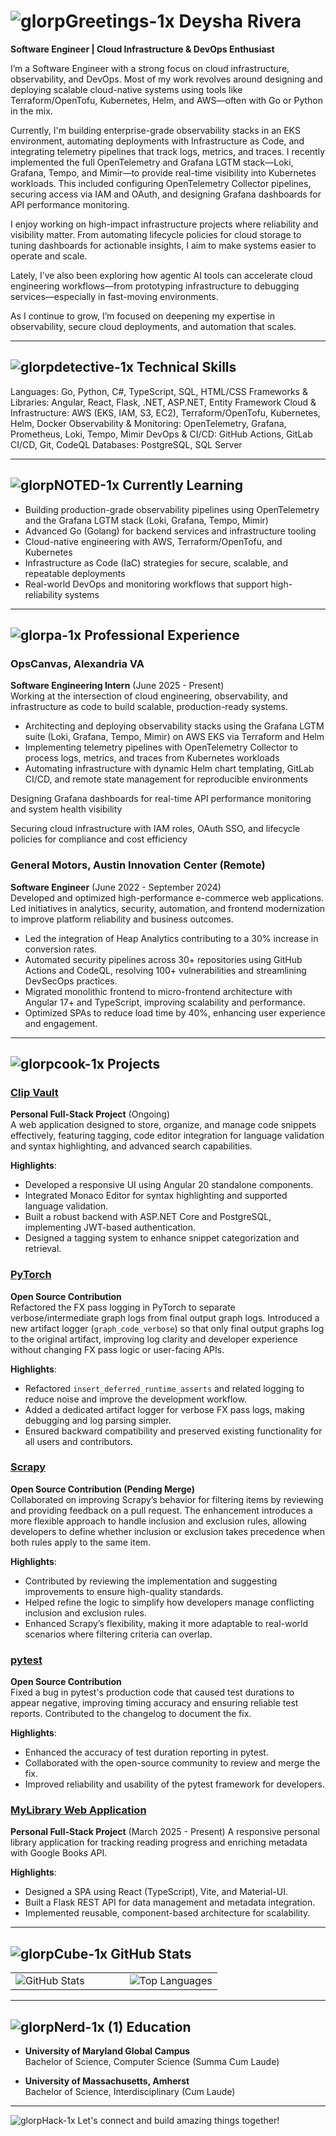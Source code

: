 # ![glorpGreetings-1x](https://github.com/user-attachments/assets/ee537c7f-c8fe-4881-9c47-5e4550a7be3a) Deysha Rivera

**Software Engineer | Cloud Infrastructure & DevOps Enthusiast**

I’m a Software Engineer with a strong focus on cloud infrastructure, observability, and DevOps. Most of my work revolves around designing and deploying scalable cloud-native systems using tools like Terraform/OpenTofu, Kubernetes, Helm, and AWS—often with Go or Python in the mix.

Currently, I'm building enterprise-grade observability stacks in an EKS environment, automating deployments with Infrastructure as Code, and integrating telemetry pipelines that track logs, metrics, and traces. I recently implemented the full OpenTelemetry and Grafana LGTM stack—Loki, Grafana, Tempo, and Mimir—to provide real-time visibility into Kubernetes workloads. This included configuring OpenTelemetry Collector pipelines, securing access via IAM and OAuth, and designing Grafana dashboards for API performance monitoring.

I enjoy working on high-impact infrastructure projects where reliability and visibility matter. From automating lifecycle policies for cloud storage to tuning dashboards for actionable insights, I aim to make systems easier to operate and scale.

Lately, I’ve also been exploring how agentic AI tools can accelerate cloud engineering workflows—from prototyping infrastructure to debugging services—especially in fast-moving environments.

As I continue to grow, I’m focused on deepening my expertise in observability, secure cloud deployments, and automation that scales.

---

## ![glorpdetective-1x](https://github.com/user-attachments/assets/9d52cf1f-8b48-46ec-b0c7-aaa0757fa4da) **Technical Skills**

Languages: Go, Python, C#, TypeScript, SQL, HTML/CSS
Frameworks & Libraries: Angular, React, Flask, .NET, ASP.NET, Entity Framework
Cloud & Infrastructure: AWS (EKS, IAM, S3, EC2), Terraform/OpenTofu, Kubernetes, Helm, Docker
Observability & Monitoring: OpenTelemetry, Grafana, Prometheus, Loki, Tempo, Mimir
DevOps & CI/CD: GitHub Actions, GitLab CI/CD, Git, CodeQL
Databases: PostgreSQL, SQL Server

---

## ![glorpNOTED-1x](https://github.com/user-attachments/assets/0684fa42-68a6-4838-9697-2e7aed1355eb) **Currently Learning**

- Building production-grade observability pipelines using OpenTelemetry and the Grafana LGTM stack (Loki, Grafana, Tempo, Mimir)
- Advanced Go (Golang) for backend services and infrastructure tooling
- Cloud-native engineering with AWS, Terraform/OpenTofu, and Kubernetes
- Infrastructure as Code (IaC) strategies for secure, scalable, and repeatable deployments
- Real-world DevOps and monitoring workflows that support high-reliability systems
  
---

## ![glorpa-1x](https://github.com/user-attachments/assets/c3885f3e-b618-454d-886a-0a0c6a96e8b0) **Professional Experience**

### OpsCanvas, Alexandria VA  
**Software Engineering Intern** (June 2025 - Present)  
Working at the intersection of cloud engineering, observability, and infrastructure as code to build scalable, production-ready systems.
- Architecting and deploying observability stacks using the Grafana LGTM suite (Loki, Grafana, Tempo, Mimir) on AWS EKS via Terraform and Helm
- Implementing telemetry pipelines with OpenTelemetry Collector to process logs, metrics, and traces from Kubernetes workloads
- Automating infrastructure with dynamic Helm chart templating, GitLab CI/CD, and remote state management for reproducible environments

Designing Grafana dashboards for real-time API performance monitoring and system health visibility

Securing cloud infrastructure with IAM roles, OAuth SSO, and lifecycle policies for compliance and cost efficiency

### General Motors, Austin Innovation Center (Remote)  
**Software Engineer** (June 2022 - September 2024)  
Developed and optimized high-performance e-commerce web applications. Led initiatives in analytics, security, automation, and frontend modernization to improve platform reliability and business outcomes.
- Led the integration of Heap Analytics contributing to a 30% increase in conversion rates.
- Automated security pipelines across 30+ repositories using GitHub Actions and CodeQL, resolving 100+ vulnerabilities and streamlining DevSecOps practices.
- Migrated monolithic frontend to micro-frontend architecture with Angular 17+ and TypeScript, improving scalability and performance.
- Optimized SPAs to reduce load time by 40%, enhancing user experience and engagement.

---

## ![glorpcook-1x](https://github.com/user-attachments/assets/5ec95d10-6398-4a46-a9c2-a53d188f0fa8) **Projects**

### [Clip Vault](https://github.com/surlystack/clipvault)  
**Personal Full-Stack Project** (Ongoing)  
A web application designed to store, organize, and manage code snippets effectively, featuring tagging, code editor integration for language validation and syntax highlighting, and advanced search capabilities.

**Highlights**:
- Developed a responsive UI using Angular 20 standalone components.
- Integrated Monaco Editor for syntax highlighting and supported language validation.
- Built a robust backend with ASP.NET Core and PostgreSQL, implementing JWT-based authentication.  
- Designed a tagging system to enhance snippet categorization and retrieval.

### [PyTorch](https://github.com/pytorch/pytorch/pull/153775)  
**Open Source Contribution**  
Refactored the FX pass logging in PyTorch to separate verbose/intermediate graph logs from final output graph logs. Introduced a new artifact logger (`graph_code_verbose`) so that only final output graphs log to the original artifact, improving log clarity and developer experience without changing FX pass logic or user-facing APIs.

**Highlights**:
- Refactored `insert_deferred_runtime_asserts` and related logging to reduce noise and improve the development workflow.
- Added a dedicated artifact logger for verbose FX pass logs, making debugging and log parsing simpler.
- Ensured backward compatibility and preserved existing functionality for all users and contributors.

### [Scrapy](https://github.com/scrapy/scrapy/pull/6749)
**Open Source Contribution (Pending Merge)**  
Collaborated on improving Scrapy’s behavior for filtering items by reviewing and providing feedback on a pull request. The enhancement introduces a more flexible approach to handle inclusion and exclusion rules, allowing developers to define whether inclusion or exclusion takes precedence when both rules apply to the same item.

**Highlights**:
- Contributed by reviewing the implementation and suggesting improvements to ensure high-quality standards.
- Helped refine the logic to simplify how developers manage conflicting inclusion and exclusion rules.
- Enhanced Scrapy’s flexibility, making it more adaptable to real-world scenarios where filtering criteria can overlap.

### [pytest](https://github.com/pytest-dev/pytest/pull/13394)  
**Open Source Contribution**  
Fixed a bug in pytest's production code that caused test durations to appear negative, improving timing accuracy and ensuring reliable test reports. Contributed to the changelog to document the fix.

**Highlights**:
- Enhanced the accuracy of test duration reporting in pytest.
- Collaborated with the open-source community to review and merge the fix.
- Improved reliability and usability of the pytest framework for developers.

### [MyLibrary Web Application](https://github.com/surlystack/mylibrary-app)  
**Personal Full-Stack Project** (March 2025 - Present)
A responsive personal library application for tracking reading progress and enriching metadata with Google Books API.

**Highlights**:
- Designed a SPA using React (TypeScript), Vite, and Material-UI.
- Built a Flask REST API for data management and metadata integration.
- Implemented reusable, component-based architecture for scalability.

---

## ![glorpCube-1x](https://github.com/user-attachments/assets/cd3fe116-1584-4b4e-922d-4181af0b8e2d) **GitHub Stats**

<div align="center">
  <table style="border-collapse: collapse; border: none;">
    <tr>
      <td style="border: none;">
        <img src="https://github-readme-stats.vercel.app/api?username=surlystack&show_icons=true&theme=radical&cache_seconds=1800&v=3" alt="GitHub Stats" />
      </td>
      <td style="width: 40px; border: none;"></td> <!-- Spacer Column -->
      <td style="border: none;">
        <img src="https://github-readme-stats.vercel.app/api/top-langs/?username=surlystack&layout=compact&theme=radical" alt="Top Languages" />
      </td>
    </tr>
  </table>
</div>

---

## ![glorpNerd-1x (1)](https://github.com/user-attachments/assets/24b73412-7ed5-40cd-af83-679836861c2d) **Education**

- **University of Maryland Global Campus**  
  Bachelor of Science, Computer Science (Summa Cum Laude)  

- **University of Massachusetts, Amherst**  
  Bachelor of Science, Interdisciplinary (Cum Laude)  

---

![glorpHack-1x](https://github.com/user-attachments/assets/54216bf9-dfd7-4d6d-bc6d-ada5a71c1cb6) Let's connect and build amazing things together!

